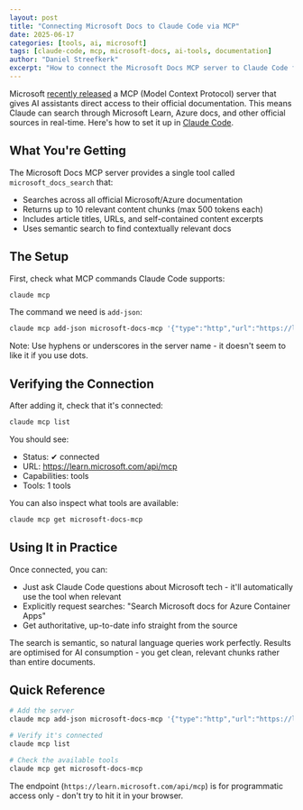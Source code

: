 ```yaml
---
layout: post
title: "Connecting Microsoft Docs to Claude Code via MCP"
date: 2025-06-17
categories: [tools, ai, microsoft]
tags: [claude-code, mcp, microsoft-docs, ai-tools, documentation]
author: "Daniel Streefkerk"
excerpt: "How to connect the Microsoft Docs MCP server to Claude Code for real-time access to official Microsoft documentation, eliminating outdated info and guesswork."
---
```


Microsoft [recently released](https://github.com/MicrosoftDocs/mcp) a MCP (Model Context Protocol) server that gives AI assistants direct access to their official documentation. This means Claude can search through Microsoft Learn, Azure docs, and other official sources in real-time. Here's how to set it up in [Claude Code](https://docs.anthropic.com/en/docs/claude-code/overview).

## What You're Getting

The Microsoft Docs MCP server provides a single tool called `microsoft_docs_search` that:

- Searches across all official Microsoft/Azure documentation
- Returns up to 10 relevant content chunks (max 500 tokens each)
- Includes article titles, URLs, and self-contained content excerpts
- Uses semantic search to find contextually relevant docs

## The Setup

First, check what MCP commands Claude Code supports:

```bash
claude mcp
```

The command we need is `add-json`:

```bash
claude mcp add-json microsoft-docs-mcp '{"type":"http","url":"https://learn.microsoft.com/api/mcp"}'
```

Note: Use hyphens or underscores in the server name - it doesn't seem to like it if you use dots.

## Verifying the Connection

After adding it, check that it's connected:

```bash
claude mcp list
```

You should see:
- Status: ✔ connected
- URL: https://learn.microsoft.com/api/mcp
- Capabilities: tools
- Tools: 1 tools

You can also inspect what tools are available:

```bash
claude mcp get microsoft-docs-mcp
```

## Using It in Practice

Once connected, you can:

- Just ask Claude Code questions about Microsoft tech - it'll automatically use the tool when relevant
- Explicitly request searches: "Search Microsoft docs for Azure Container Apps"
- Get authoritative, up-to-date info straight from the source

The search is semantic, so natural language queries work perfectly. Results are optimised for AI consumption - you get clean, relevant chunks rather than entire documents.

## Quick Reference

```bash
# Add the server
claude mcp add-json microsoft-docs-mcp '{"type":"http","url":"https://learn.microsoft.com/api/mcp"}'

# Verify it's connected
claude mcp list

# Check the available tools
claude mcp get microsoft-docs-mcp
```

The endpoint (`https://learn.microsoft.com/api/mcp`) is for programmatic access only - don't try to hit it in your browser.